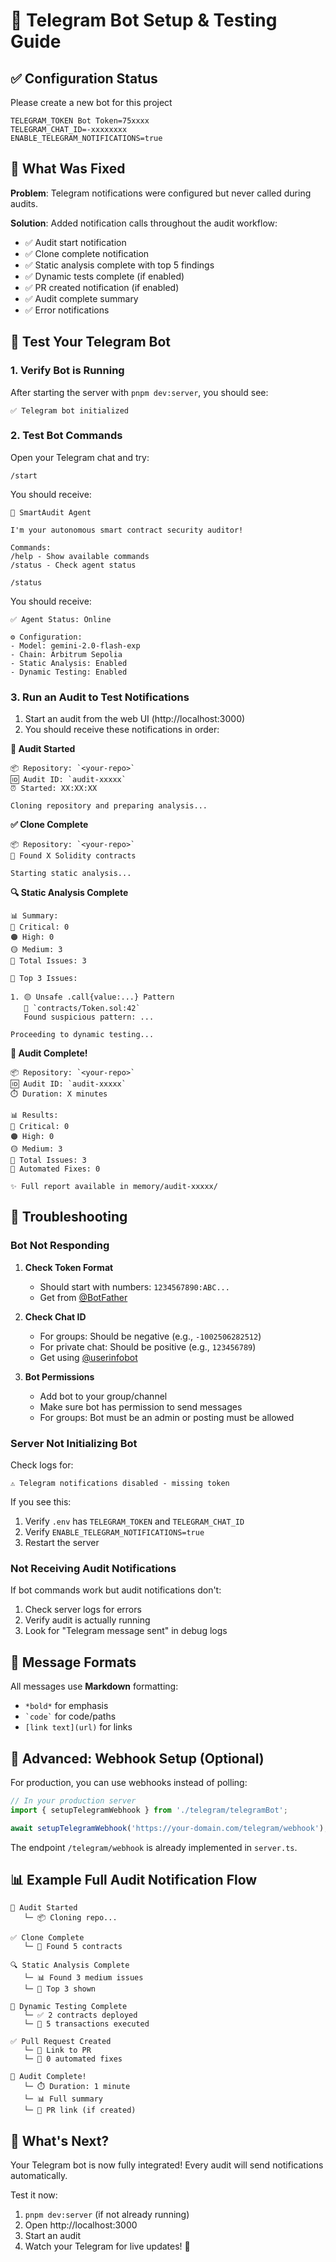 # 🤖 Telegram Bot Setup & Testing Guide

## ✅ Configuration Status

Please create a new bot for this project
```
TELEGRAM_TOKEN Bot Token=75xxxx
TELEGRAM_CHAT_ID=-xxxxxxxx
ENABLE_TELEGRAM_NOTIFICATIONS=true
```

## 🔧 What Was Fixed

**Problem**: Telegram notifications were configured but never called during audits.

**Solution**: Added notification calls throughout the audit workflow:
- ✅ Audit start notification
- ✅ Clone complete notification
- ✅ Static analysis complete with top 5 findings
- ✅ Dynamic tests complete (if enabled)
- ✅ PR created notification (if enabled)
- ✅ Audit complete summary
- ✅ Error notifications

## 📱 Test Your Telegram Bot

### 1. Verify Bot is Running

After starting the server with `pnpm dev:server`, you should see:
```
✅ Telegram bot initialized
```

### 2. Test Bot Commands

Open your Telegram chat and try:

```
/start
```
You should receive:
```
🤖 SmartAudit Agent

I'm your autonomous smart contract security auditor!

Commands:
/help - Show available commands
/status - Check agent status
```

```
/status
```
You should receive:
```
✅ Agent Status: Online

⚙️ Configuration:
- Model: gemini-2.0-flash-exp
- Chain: Arbitrum Sepolia
- Static Analysis: Enabled
- Dynamic Testing: Enabled
```

### 3. Run an Audit to Test Notifications

1. Start an audit from the web UI (http://localhost:3000)
2. You should receive these notifications in order:

**🚀 Audit Started**
```
📦 Repository: `<your-repo>`
🆔 Audit ID: `audit-xxxxx`
⏰ Started: XX:XX:XX

Cloning repository and preparing analysis...
```

**✅ Clone Complete**
```
📦 Repository: `<your-repo>`
📄 Found X Solidity contracts

Starting static analysis...
```

**🔍 Static Analysis Complete**
```
📊 Summary:
🔴 Critical: 0
🟠 High: 0
🟡 Medium: 3
📝 Total Issues: 3

🎯 Top 3 Issues:

1. 🟡 Unsafe .call{value:...} Pattern
   📁 `contracts/Token.sol:42`
   Found suspicious pattern: ...

Proceeding to dynamic testing...
```

**🎉 Audit Complete!**
```
📦 Repository: `<your-repo>`
🆔 Audit ID: `audit-xxxxx`
⏱️ Duration: X minutes

📊 Results:
🔴 Critical: 0
🟠 High: 0
🟡 Medium: 3
📝 Total Issues: 3
🔧 Automated Fixes: 0

✨ Full report available in memory/audit-xxxxx/
```

## 🐛 Troubleshooting

### Bot Not Responding

1. **Check Token Format**
   - Should start with numbers: `1234567890:ABC...`
   - Get from [@BotFather](https://t.me/BotFather)

2. **Check Chat ID**
   - For groups: Should be negative (e.g., `-1002506282512`)
   - For private chat: Should be positive (e.g., `123456789`)
   - Get using [@userinfobot](https://t.me/userinfobot)

3. **Bot Permissions**
   - Add bot to your group/channel
   - Make sure bot has permission to send messages
   - For groups: Bot must be an admin or posting must be allowed

### Server Not Initializing Bot

Check logs for:
```
⚠️ Telegram notifications disabled - missing token
```

If you see this:
1. Verify `.env` has `TELEGRAM_TOKEN` and `TELEGRAM_CHAT_ID`
2. Verify `ENABLE_TELEGRAM_NOTIFICATIONS=true`
3. Restart the server

### Not Receiving Audit Notifications

If bot commands work but audit notifications don't:
1. Check server logs for errors
2. Verify audit is actually running
3. Look for "Telegram message sent" in debug logs

## 📝 Message Formats

All messages use **Markdown** formatting:
- `*bold*` for emphasis
- `` `code` `` for code/paths
- `[link text](url)` for links

## 🚀 Advanced: Webhook Setup (Optional)

For production, you can use webhooks instead of polling:

```typescript
// In your production server
import { setupTelegramWebhook } from './telegram/telegramBot';

await setupTelegramWebhook('https://your-domain.com/telegram/webhook');
```

The endpoint `/telegram/webhook` is already implemented in `server.ts`.

## 📊 Example Full Audit Notification Flow

```
🚀 Audit Started
   └─ 📦 Cloning repo...

✅ Clone Complete
   └─ 📄 Found 5 contracts

🔍 Static Analysis Complete
   └─ 📊 Found 3 medium issues
   └─ 🎯 Top 3 shown

🧪 Dynamic Testing Complete
   └─ ✅ 2 contracts deployed
   └─ 🔄 5 transactions executed

✅ Pull Request Created
   └─ 🔗 Link to PR
   └─ 🔧 0 automated fixes

🎉 Audit Complete!
   └─ ⏱️ Duration: 1 minute
   └─ 📊 Full summary
   └─ 🔗 PR link (if created)
```

## 🎯 What's Next?

Your Telegram bot is now fully integrated! Every audit will send notifications automatically.

Test it now:
1. `pnpm dev:server` (if not already running)
2. Open http://localhost:3000
3. Start an audit
4. Watch your Telegram for live updates! 🎉
